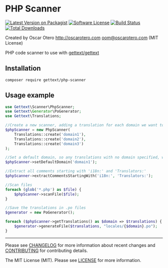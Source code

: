 # PHP Scanner

[![Latest Version on Packagist][ico-version]][link-packagist]
[![Software License][ico-license]](LICENSE)
[![Build Status][ico-travis]][link-travis]
[![Total Downloads][ico-downloads]][link-downloads]

Created by Oscar Otero <http://oscarotero.com> <oom@oscarotero.com> (MIT License)

PHP code scanner to use with [gettext/gettext](https://github.com/php-gettext/Gettext)

## Installation

```
composer require gettext/php-scanner
```

## Usage example

```php
use Gettext\Scanner\PhpScanner;
use Gettext\Generator\PoGenerator;
use Gettext\Translations;

//Create a new scanner, adding a translation for each domain we want to get:
$phpScanner = new PhpScanner(
    Translations::create('domain1'),
    Translations::create('domain2'),
    Translations::create('domain3')
);

//Set a default domain, so any translations with no domain specified, will be added to that domain
$phpScanner->setDefaultDomain('domain1');

//Extract all comments starting with 'i18n:' and 'Translators:'
$phpScanner->extractCommentsStartingWith('i18n:', 'Translators:');

//Scan files
foreach (glob('*.php') as $file) {
    $phpScanner->scanFile($file);
}

//Save the translations in .po files
$generator = new PoGenerator();

foreach ($phpScanner->getTranslations() as $domain => $translations) {
    $generator->generateFile($translations, "locales/{$domain}.po");
}
```

---

Please see [CHANGELOG](CHANGELOG.md) for more information about recent changes and [CONTRIBUTING](CONTRIBUTING.md) for contributing details.

The MIT License (MIT). Please see [LICENSE](LICENSE) for more information.

[ico-version]: https://img.shields.io/packagist/v/gettext/php-scanner.svg?style=flat-square
[ico-license]: https://img.shields.io/badge/license-MIT-brightgreen.svg?style=flat-square
[ico-travis]: https://img.shields.io/travis/php-gettext/PHP-Scanner/master.svg?style=flat-square
[ico-downloads]: https://img.shields.io/packagist/dt/gettext/php-scanner.svg?style=flat-square

[link-packagist]: https://packagist.org/packages/gettext/php-scanner
[link-travis]: https://travis-ci.org/php-gettext/PHP-Scanner
[link-downloads]: https://packagist.org/packages/gettext/php-scanner
